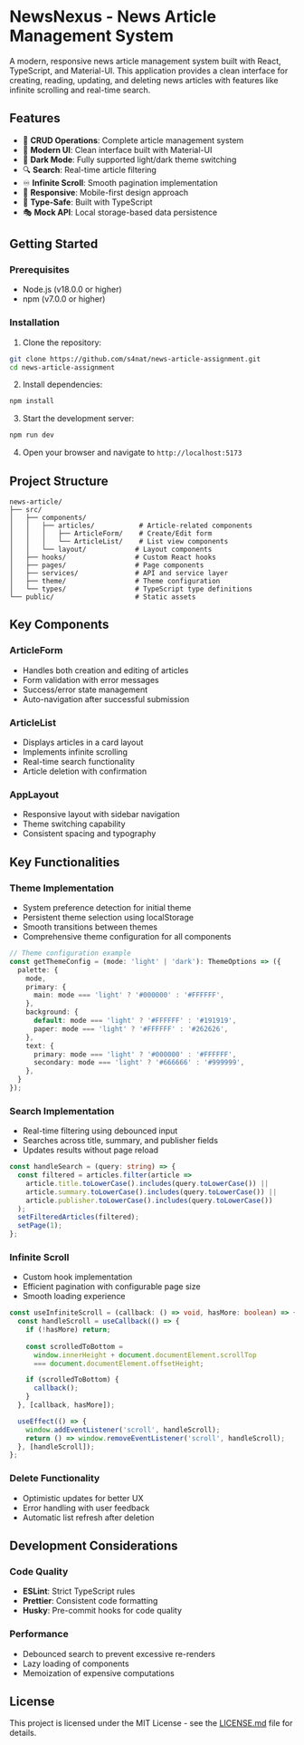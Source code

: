 # NewsNexus - News Article Management System

A modern, responsive news article management system built with React, TypeScript, and Material-UI. This application provides a clean interface for creating, reading, updating, and deleting news articles with features like infinite scrolling and real-time search.

## Features

- 🎯 **CRUD Operations**: Complete article management system
- 🎨 **Modern UI**: Clean interface built with Material-UI
- 🌙 **Dark Mode**: Fully supported light/dark theme switching
- 🔍 **Search**: Real-time article filtering
- ♾️ **Infinite Scroll**: Smooth pagination implementation
- 📱 **Responsive**: Mobile-first design approach
- 🧪 **Type-Safe**: Built with TypeScript
- 🎭 **Mock API**: Local storage-based data persistence

## Getting Started

### Prerequisites

- Node.js (v18.0.0 or higher)
- npm (v7.0.0 or higher)

### Installation

1. Clone the repository:
```bash
git clone https://github.com/s4nat/news-article-assignment.git
cd news-article-assignment
```

2. Install dependencies:
```bash
npm install
```

3. Start the development server:
```bash
npm run dev
```

4. Open your browser and navigate to `http://localhost:5173`

## Project Structure

```
news-article/
├── src/
│   ├── components/
│   │   ├── articles/           # Article-related components
│   │   │   ├── ArticleForm/    # Create/Edit form
│   │   │   └── ArticleList/    # List view components
│   │   └── layout/            # Layout components
│   ├── hooks/                 # Custom React hooks
│   ├── pages/                 # Page components
│   ├── services/              # API and service layer
│   ├── theme/                 # Theme configuration
│   └── types/                 # TypeScript type definitions
└── public/                    # Static assets
```

## Key Components

### ArticleForm
- Handles both creation and editing of articles
- Form validation with error messages
- Success/error state management
- Auto-navigation after successful submission

### ArticleList
- Displays articles in a card layout
- Implements infinite scrolling
- Real-time search functionality
- Article deletion with confirmation

### AppLayout
- Responsive layout with sidebar navigation
- Theme switching capability
- Consistent spacing and typography

## Key Functionalities

### Theme Implementation
- System preference detection for initial theme
- Persistent theme selection using localStorage
- Smooth transitions between themes
- Comprehensive theme configuration for all components

```typescript
// Theme configuration example
const getThemeConfig = (mode: 'light' | 'dark'): ThemeOptions => ({
  palette: {
    mode,
    primary: {
      main: mode === 'light' ? '#000000' : '#FFFFFF',
    },
    background: {
      default: mode === 'light' ? '#FFFFFF' : '#191919',
      paper: mode === 'light' ? '#FFFFFF' : '#262626',
    },
    text: {
      primary: mode === 'light' ? '#000000' : '#FFFFFF',
      secondary: mode === 'light' ? '#666666' : '#999999',
    },
  }
});
```

### Search Implementation
- Real-time filtering using debounced input
- Searches across title, summary, and publisher fields
- Updates results without page reload

```typescript
const handleSearch = (query: string) => {
  const filtered = articles.filter(article => 
    article.title.toLowerCase().includes(query.toLowerCase()) ||
    article.summary.toLowerCase().includes(query.toLowerCase()) ||
    article.publisher.toLowerCase().includes(query.toLowerCase())
  );
  setFilteredArticles(filtered);
  setPage(1);
};
```

### Infinite Scroll
- Custom hook implementation
- Efficient pagination with configurable page size
- Smooth loading experience

```typescript
const useInfiniteScroll = (callback: () => void, hasMore: boolean) => {
  const handleScroll = useCallback(() => {
    if (!hasMore) return;
    
    const scrolledToBottom =
      window.innerHeight + document.documentElement.scrollTop
      === document.documentElement.offsetHeight;

    if (scrolledToBottom) {
      callback();
    }
  }, [callback, hasMore]);

  useEffect(() => {
    window.addEventListener('scroll', handleScroll);
    return () => window.removeEventListener('scroll', handleScroll);
  }, [handleScroll]);
};
```

### Delete Functionality
- Optimistic updates for better UX
- Error handling with user feedback
- Automatic list refresh after deletion

## Development Considerations

### Code Quality
- **ESLint**: Strict TypeScript rules
- **Prettier**: Consistent code formatting
- **Husky**: Pre-commit hooks for code quality

### Performance
- Debounced search to prevent excessive re-renders
- Lazy loading of components
- Memoization of expensive computations

## License

This project is licensed under the MIT License - see the [LICENSE.md](LICENSE.md) file for details.
